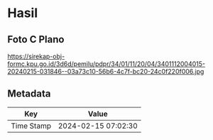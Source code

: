 # Hasil

## Foto C Plano

https://sirekap-obj-formc.kpu.go.id/3d6d/pemilu/pdpr/34/01/11/20/04/3401112004015-20240215-031846--03a73c10-56b6-4c7f-bc20-24c0f220f006.jpg


## Metadata

| Key        | Value               |
| ---------- | ------------------- |
| Time Stamp | 2024-02-15 07:02:30 |



